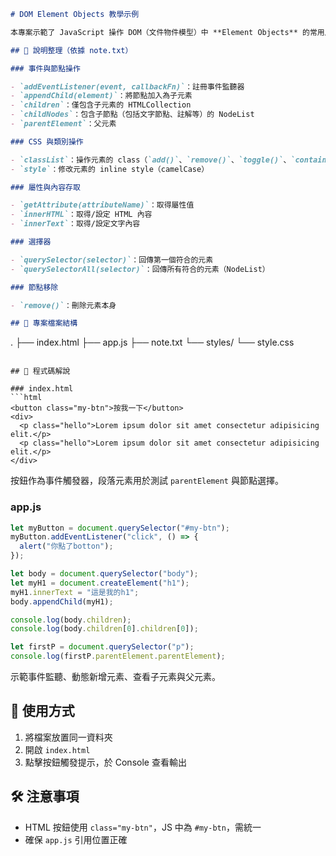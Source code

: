 ```markdown
# DOM Element Objects 教學示例

本專案示範了 JavaScript 操作 DOM（文件物件模型）中 **Element Objects** 的常用屬性與方法，包含事件監聽、節點操作、屬性存取與節點移除等。

## 📒 說明整理（依據 note.txt）

### 事件與節點操作

- `addEventListener(event, callbackFn)`：註冊事件監聽器
- `appendChild(element)`：將節點加入為子元素
- `children`：僅包含子元素的 HTMLCollection
- `childNodes`：包含子節點（包括文字節點、註解等）的 NodeList
- `parentElement`：父元素

### CSS 與類別操作

- `classList`：操作元素的 class（`add()`、`remove()`、`toggle()`、`contains()`）
- `style`：修改元素的 inline style（camelCase）

### 屬性與內容存取

- `getAttribute(attributeName)`：取得屬性值
- `innerHTML`：取得/設定 HTML 內容
- `innerText`：取得/設定文字內容

### 選擇器

- `querySelector(selector)`：回傳第一個符合的元素
- `querySelectorAll(selector)`：回傳所有符合的元素（NodeList）

### 節點移除

- `remove()`：刪除元素本身

## 📂 專案檔案結構
```

.
├── index.html
├── app.js
├── note.txt
└── styles/
└── style.css

````

## 📄 程式碼解說

### index.html
```html
<button class="my-btn">按我一下</button>
<div>
  <p class="hello">Lorem ipsum dolor sit amet consectetur adipisicing elit.</p>
  <p class="hello">Lorem ipsum dolor sit amet consectetur adipisicing elit.</p>
</div>
````

按鈕作為事件觸發器，段落元素用於測試 `parentElement` 與節點選擇。

### app.js

```javascript
let myButton = document.querySelector("#my-btn");
myButton.addEventListener("click", () => {
  alert("你點了botton");
});

let body = document.querySelector("body");
let myH1 = document.createElement("h1");
myH1.innerText = "這是我的h1";
body.appendChild(myH1);

console.log(body.children);
console.log(body.children[0].children[0]);

let firstP = document.querySelector("p");
console.log(firstP.parentElement.parentElement);
```

示範事件監聽、動態新增元素、查看子元素與父元素。

## 🚀 使用方式

1. 將檔案放置同一資料夾
2. 開啟 `index.html`
3. 點擊按鈕觸發提示，於 Console 查看輸出

## 🛠 注意事項

- HTML 按鈕使用 `class="my-btn"`，JS 中為 `#my-btn`，需統一
- 確保 `app.js` 引用位置正確

```

```
